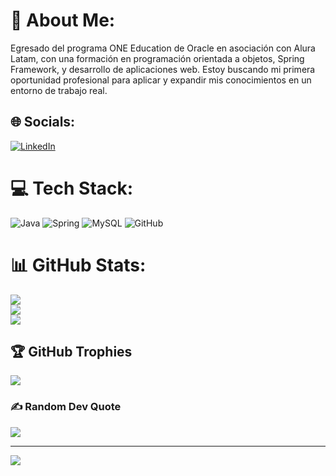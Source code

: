 # 💫 About Me:
Egresado del programa ONE Education de Oracle en asociación con Alura Latam, con una formación en programación orientada a objetos, Spring Framework, y desarrollo de aplicaciones web. Estoy buscando mi primera oportunidad profesional para aplicar y expandir mis conocimientos en un entorno de trabajo real.


## 🌐 Socials:
[![LinkedIn](https://img.shields.io/badge/LinkedIn-%230077B5.svg?logo=linkedin&logoColor=white)](https://linkedin.com/in/https://www.linkedin.com/in/jdmj/) 

# 💻 Tech Stack:
![Java](https://img.shields.io/badge/java-%23ED8B00.svg?style=for-the-badge&logo=openjdk&logoColor=white) ![Spring](https://img.shields.io/badge/spring-%236DB33F.svg?style=for-the-badge&logo=spring&logoColor=white) ![MySQL](https://img.shields.io/badge/mysql-4479A1.svg?style=for-the-badge&logo=mysql&logoColor=white) ![GitHub](https://img.shields.io/badge/github-%23121011.svg?style=for-the-badge&logo=github&logoColor=white)
# 📊 GitHub Stats:
![](https://github-readme-stats.vercel.app/api?username=Juandmj82&theme=dark&hide_border=false&include_all_commits=false&count_private=false)<br/>
![](https://github-readme-streak-stats.herokuapp.com/?user=Juandmj82&theme=dark&hide_border=false)<br/>
![](https://github-readme-stats.vercel.app/api/top-langs/?username=Juandmj82&theme=dark&hide_border=false&include_all_commits=false&count_private=false&layout=compact)

## 🏆 GitHub Trophies
![](https://github-profile-trophy.vercel.app/?username=Juandmj82&theme=radical&no-frame=false&no-bg=false&margin-w=4)

### ✍️ Random Dev Quote
![](https://quotes-github-readme.vercel.app/api?type=horizontal&theme=gruvbox)

---
[![](https://visitcount.itsvg.in/api?id=Juandmj82&icon=0&color=2)](https://visitcount.itsvg.in)

<!-- Proudly created with GPRM ( https://gprm.itsvg.in ) -->
